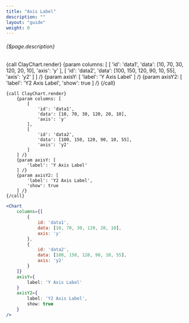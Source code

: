 ```yaml
---
title: "Axis Label"
description: ""
layout: "guide"
weight: 0
---
```


###### {$page.description}

<article id="1">

{call ClayChart.render}
	{param columns: [
		[
			'id': 'data1',
			'data': [10, 70, 30, 120, 20, 10],
			'axis': 'y'
		],
		[
			'id': 'data2',
			'data': [100, 150, 120, 90, 10, 55],
			'axis': 'y2'
		]
	] /}
	{param axisY: [
		'label': 'Y Axis Label'
	] /}
	{param axisY2: [
		'label': 'Y2 Axis Label',
		'show': true
	] /}
{/call}


```soy
{call ClayChart.render}
	{param columns: [
		[
			'id': 'data1',
			'data': [10, 70, 30, 120, 20, 10],
			'axis': 'y'
		],
		[
			'id': 'data2',
			'data': [100, 150, 120, 90, 10, 55],
			'axis': 'y2'
		]
	] /}
	{param axisY: [
		'label': 'Y Axis Label'
	] /}
	{param axisY2: [
		'label': 'Y2 Axis Label',
		'show': true
	] /}
{/call}
```

```jsx
<Chart
	columns={[
		{
			id: 'data1',
			data: [10, 70, 30, 120, 20, 10],
			axis: 'y'
		},
		{
			id: 'data2',
			data: [100, 150, 120, 90, 10, 55],
			axis: 'y2'
		}
	]}
	axisY={
		label: 'Y Axis Label'
	}
	axisY2={
		label: 'Y2 Axis Label',
		show: true
	}
/>
```
</article>

